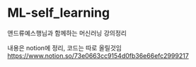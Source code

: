 # ML-self_learning
앤드류예스행님과 함께하는 머신러닝 강의정리

내용은 notion에 정리, 코드는 따로 올릴것임<br>
https://www.notion.so/73e0663cc9154d0fb36e66efc2999217
